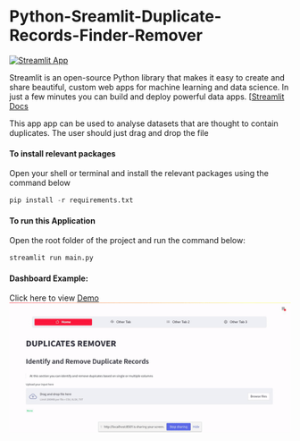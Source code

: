# Python-Sreamlit-Duplicate-Records-Finder-Remover

[![Streamlit App](https://static.streamlit.io/badges/streamlit_badge_black_white.svg)](https://share.streamlit.io/ronald55/python-sreamlit-duplicate-records-finder-remover/main/main.py)

Streamlit is an open-source 
Python library that makes it easy to create and share beautiful,
custom web apps for machine learning and data science. In just a few minutes you can build and deploy powerful data apps.
[[Streamlit Docs](https://docs.streamlit.io/library/get-started)

This app app can be used to analyse datasets that are thought to contain duplicates. The user should just drag and drop the file

#### To install relevant packages
Open your shell or terminal and install the relevant packages using the command below

```python
pip install -r requirements.txt
```
#### To run this Application
Open the root folder of the project and run the command below:

```python
streamlit run main.py
```

#### Dashboard Example: 
Click here to view [Demo](https://share.streamlit.io/ronald55/python-sreamlit-duplicate-records-finder-remover/main/main.py)
![Dashboard](components/img/sample.gif "Dup Dashboard")